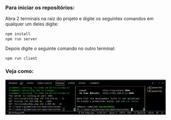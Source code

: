 ### Para iniciar os repositórios:

Abra 2 terminais na raiz do projeto e digite os seguintes comandos em qualquer um deles digite:  
```
npm install
npm run server
```

Depois digite o seguinte comando no outro terminal:  
```
npm run client
```

### Veja como:  

![How to Run](https://github.com/Giunossauro/Hackathon/blob/master/How-to-Run.gif)